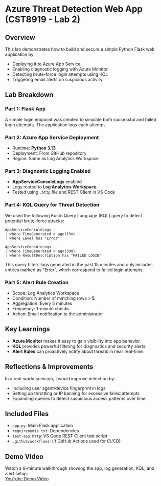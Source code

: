 # Azure Threat Detection Web App (CST8919 - Lab 2)

## Overview

This lab demonstrates how to build and secure a simple Python Flask web application by:

- Deploying it to Azure App Service
- Enabling diagnostic logging with Azure Monitor
- Detecting brute-force login attempts using KQL
- Triggering email alerts on suspicious activity

## Lab Breakdown

### Part 1: Flask App

A simple login endpoint was created to simulate both successful and failed login attempts. The application logs each attempt.

### Part 2: Azure App Service Deployment

- Runtime: **Python 3.13**
- Deployment: From GitHub repository
- Region: Same as Log Analytics Workspace

### Part 3: Diagnostic Logging Enabled

- **AppServiceConsoleLogs** enabled
- Logs routed to **Log Analytics Workspace**
- Tested using `.http` file and REST Client in VS Code

### Part 4: KQL Query for Threat Detection

We used the following Kusto Query Language (KQL) query to detect potential brute-force attacks:

```kusto
AppServiceConsoleLogs
| where TimeGenerated > ago(15m)
| where Level has "Error"
```

```kusto
AppServiceConsoleLogs
| where TimeGenerated > ago(30m)
| where ResultDescription has "FAILED LOGIN"
```

This query filters logs generated in the past 15 minutes and only includes entries marked as "Error", which correspond to failed login attempts.

### Part 5: Alert Rule Creation

- Scope: Log Analytics Workspace
- Condition: Number of matching rows > **5**
- Aggregation: Every 5 minutes
- Frequency: 1-minute checks
- Action: Email notification to the administrator

## Key Learnings

- **Azure Monitor** makes it easy to gain visibility into app behavior.
- **KQL** provides powerful filtering for diagnostics and security alerts.
- **Alert Rules** can proactively notify about threats in near real-time.

## Reflections & Improvements

In a real-world scenario, I would improve detection by:
- Including user agent/device fingerprint in logs
- Setting up throttling or IP banning for excessive failed attempts
- Expanding queries to detect suspicious access patterns over time

## Included Files

- `app.py`: Main Flask application
- `requirements.txt`: Dependencies
- `test-app.http`: VS Code REST Client test script
- `.github/workflows`: (if GitHub Actions used for CI/CD)

## Demo Video

Watch a 6-minute walkthrough showing the app, log generation, KQL, and alert setup:  
[YouTube Demo Video](https://youtu.be/aCGStTRxtHc)